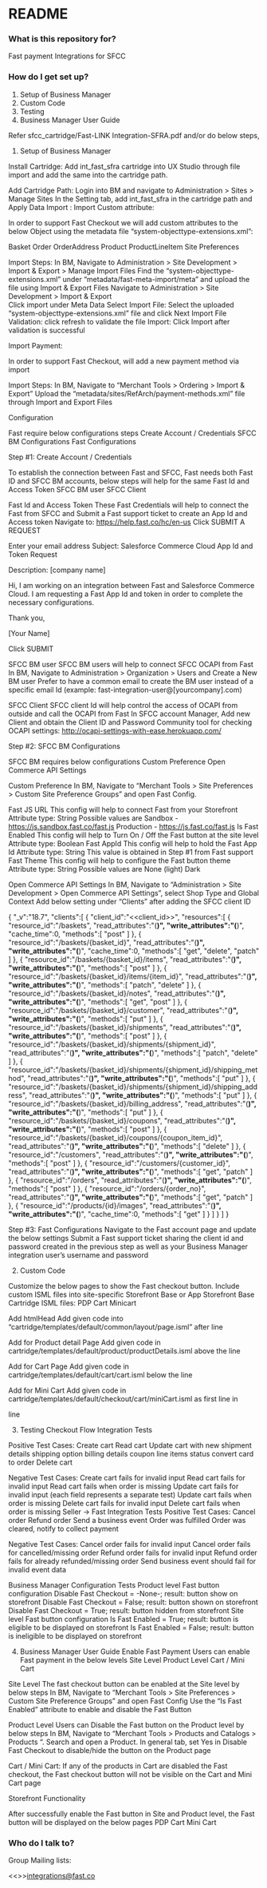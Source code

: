 # README #


### What is this repository for? ###

Fast payment Integrations for SFCC

### How do I get set up? ###

1. Setup of Business Manager
2. Custom Code
3. Testing
4. Business Manager User Guide

Refer sfcc_cartridge/Fast-LINK Integration-SFRA.pdf and/or do below steps,

1. Setup of Business Manager

Install Cartridge:
Add int_fast_sfra cartridge into UX Studio through file import and add the same into the cartridge path.

Add Cartridge Path:
Login into BM and navigate to  Administration > Sites > Manage Sites 
In the Setting tab, add int_fast_sfra in the cartridge path and Apply
Data Import :
Import Custom attribute:

In order to support Fast Checkout we will add custom attributes to the below Object using the metadata file “system-objecttype-extensions.xml”:

Basket
Order
OrderAddress
Product
ProductLineItem
Site Preferences

Import Steps:
In BM, Navigate to Administration >  Site Development >  Import & Export > Manage Import Files 
Find the “system-objecttype-extensions.xml” under “metadata/fast-meta-import/meta” and upload the file using Import & Export Files
Navigate to Administration >  Site Development >  Import & Export  
Click import under Meta Data
Select Import File: Select the uploaded “system-objecttype-extensions.xml” file and click Next
Import File Validation: click refresh to validate the file
Import: Click Import after validation is successful

Import Payment:

In order to support Fast Checkout, will add a new payment method via import

Import Steps:
In BM, Navigate to “Merchant Tools >  Ordering >  Import & Export” 
Upload the “metadata/sites/RefArch/payment-methods.xml” file through Import and Export Files



Configuration

Fast require below configurations steps
Create Account / Credentials
SFCC BM Configurations 
Fast Configurations


Step #1: Create Account / Credentials

To establish the connection between Fast and SFCC, Fast needs both Fast ID and SFCC BM accounts, below steps will help for the same
Fast Id and Access Token
SFCC BM user
SFCC Client

Fast Id and Access Token
These Fast Credentials will help to connect the Fast from SFCC and Submit a Fast support ticket to create an App Id and Access token 
Navigate to: https://help.fast.co/hc/en-us 
Click SUBMIT A REQUEST

Enter your email address
Subject: 
Salesforce Commerce Cloud App Id and Token Request

Description:
[company name]

Hi, I am working on an integration between Fast and Salesforce Commerce Cloud. I am requesting a Fast App Id and token in order to complete the necessary configurations.

Thank you,

[Your Name]


Click SUBMIT





SFCC BM user
SFCC BM users will help to connect SFCC OCAPI from Fast
In BM, Navigate to  Administration >  Organization >  Users and Create a New BM user
Prefer to have a common email to create the BM user instead of a specific email Id (example: fast-integration-user@[yourcompany].com)

SFCC Client
SFCC client Id will help control the access of OCAPI from outside and call the OCAPI from Fast
In SFCC account Manager, Add new Client and obtain the Client ID and Password
Community tool for checking OCAPI settings: http://ocapi-settings-with-ease.herokuapp.com/

Step #2: SFCC BM Configurations

SFCC BM requires below configurations
Custom Preference
Open Commerce API Settings 

Custom Preference 
In BM, Navigate to “Merchant Tools > Site Preferences > Custom Site Preference Groups” and open Fast Config.

Fast JS URL
This config will help to connect Fast from your Storefront 
Attribute type: String
Possible values are 
Sandbox - https://js.sandbox.fast.co/fast.js
Production - https://js.fast.co/fast.js
Is Fast Enabled
This config will help to Turn On / Off the Fast button at the site level
Attribute type: Boolean
Fast AppId
This config will help to hold the Fast App Id 
Attribute type: String
This value is obtained in Step #1 from Fast support
Fast Theme
This config will help to  configure the Fast button theme
Attribute type: String
Possible values are 
None (light)
Dark


Open Commerce API Settings 
In BM, Navigate to “Administration >  Site Development >  Open Commerce API Settings”, select Shop Type and Global Context
Add below setting under “Clients” after adding the SFCC client ID

{
   "_v":"18.7",
   "clients":[
      {
         "client_id":"<<client_id>>",
         "resources":[
            {
               "resource_id":"/baskets",
               "read_attributes":"(**)",
               "write_attributes":"(**)",
               "cache_time":0,
               "methods":[
                  "post"
               ]
            },
            {
               "resource_id":"/baskets/{basket_id}",
               "read_attributes":"(**)",
               "write_attributes":"(**)",
               "cache_time":0,
               "methods":[
                  "get",
                  "delete",
                  "patch"
               ]
            },
            {
               "resource_id":"/baskets/{basket_id}/items",
               "read_attributes":"(**)",
               "write_attributes":"(**)",
               "methods":[
                  "post"
               ]
            },
            {
               "resource_id":"/baskets/{basket_id}/items/{item_id}",
               "read_attributes":"(**)",
               "write_attributes":"(**)",
               "methods":[
                  "patch",
                  "delete"
               ]
            },
            {
               "resource_id":"/baskets/{basket_id}/notes",
               "read_attributes":"(**)",
               "write_attributes":"(**)",
               "methods":[
                  "get",
                  "post"
               ]
            },
            {
               "resource_id":"/baskets/{basket_id}/customer",
               "read_attributes":"(**)",
               "write_attributes":"(**)",
               "methods":[
                  "put"
               ]
            },
            {
               "resource_id":"/baskets/{basket_id}/shipments",
               "read_attributes":"(**)",
               "write_attributes":"(**)",
               "methods":[
                  "post"
               ]
            },
            {
               "resource_id":"/baskets/{basket_id}/shipments/{shipment_id}",
               "read_attributes":"(**)",
               "write_attributes":"(**)",
               "methods":[
                  "patch",
                  "delete"
               ]
            },
            {
               "resource_id":"/baskets/{basket_id}/shipments/{shipment_id}/shipping_method",
               "read_attributes":"(**)",
               "write_attributes":"(**)",
               "methods":[
                  "put"
               ]
            },
            {
               "resource_id":"/baskets/{basket_id}/shipments/{shipment_id}/shipping_address",
               "read_attributes":"(**)",
               "write_attributes":"(**)",
               "methods":[
                  "put"
               ]
            },
            {
               "resource_id":"/baskets/{basket_id}/billing_address",
               "read_attributes":"(**)",
               "write_attributes":"(**)",
               "methods":[
                  "put"
               ]
            },
            {
               "resource_id":"/baskets/{basket_id}/coupons",
               "read_attributes":"(**)",
               "write_attributes":"(**)",
               "methods":[
                  "post"
               ]
            },
            {
               "resource_id":"/baskets/{basket_id}/coupons/{coupon_item_id}",
               "read_attributes":"(**)",
               "write_attributes":"(**)",
               "methods":[
                  "delete"
               ]
            },
            {
               "resource_id":"/customers",
               "read_attributes":"(**)",
               "write_attributes":"(**)",
               "methods":[
                  "post"
               ]
            },
            {
               "resource_id":"/customers/{customer_id}",
               "read_attributes":"(**)",
               "write_attributes":"(**)",
               "methods":[
                  "get",
                  "patch"
               ]
            },
            {
               "resource_id":"/orders",
               "read_attributes":"(**)",
               "write_attributes":"(**)",
               "methods":[
                  "post"
               ]
            },
            {
               "resource_id":"/orders/{order_no}",
               "read_attributes":"(**)",
               "write_attributes":"(**)",
               "methods":[
                  "get",
                  "patch"
               ]
            },
            {
               "resource_id":"/products/{id}/images",
               "read_attributes":"(**)",
               "write_attributes":"(**)",
               "cache_time":0,
               "methods":[
                  "get"
               ]
            }
         ]
      }
   ]
}






Step #3: Fast Configurations
Navigate to the Fast account page and update the below settings
Submit a Fast support ticket sharing the client id and password created in the previous step as well as your Business Manager integration user’s username and password

2. Custom Code

Customize the below pages to show the Fast checkout button. Include custom ISML files into site-specific Storefront Base or App Storefront Base Cartridge ISML files:
PDP
Cart
Minicart
 
Add htmlHead
Add given code into “cartridge/templates/default/common/layout/page.isml”  after <isinclude template="/common/htmlHead" /> line

<isset name="isFastEnabled" value="${dw.system.Site.getCurrent().getCustomPreferenceValue('isFastEnabled')}" scope="page" />
<isset name="fastJsUrl" value="${dw.system.Site.getCurrent().getCustomPreferenceValue('fastJsUrl')}" scope="page" />
<isif condition="${isFastEnabled && fastJsUrl !== null}">
  <script src="${fastJsUrl}"></script>
</isif>


Add for Product detail Page
Add given code in cartridge/templates/default/product/productDetails.isml above the <insinclude template="product/components/addToCartProduct"> line

<div class="row">
         <isinclude template="product/fast/fastCheckoutProduct" /> 
</div>



Add for Cart Page
Add given code in cartridge/templates/default/cart/cart.isml  below the <isinclude template="cart/cartTotals" /> line

<isinclude template="common/components/fastCheckoutRenderCart" />




Add for Mini Cart
Add given code in cartridge/templates/default/checkout/cart/miniCart.isml as  first line in <div class="minicart-footer"> line

<isinclude template="common/components/fastCheckoutRenderCart" />


3. Testing
Checkout Flow Integration Tests

Positive Test Cases:
Create cart
Read cart
Update cart with new
shipment details
shipping option
billing details
coupon
line items
status
convert card to order
Delete cart

Negative Test Cases:
Create cart fails for invalid input
Read cart fails for invalid input
Read cart fails when order is missing
Update cart fails for invalid input (each field represents a separate test)
Update cart fails when order is missing
Delete cart fails for invalid input
Delete cart fails when order is missing
Seller -> Fast Integration Tests
Positive Test Cases:
Cancel order
Refund order
Send a business event
Order was fulfilled
Order was cleared, notify to collect payment

Negative Test Cases:
Cancel order fails for invalid input
Cancel order fails for cancelled/missing order
Refund order fails for invalid input
Refund order fails for already refunded/missing order
Send business event should fail for invalid event data

Business Manager Configuration Tests
Product level Fast button configuration
Disable Fast Checkout = -None-; result: button show on storefront
Disable Fast Checkout = False; result: button shown on storefront
Disable Fast Checkout = True; result: button hidden from storefront
Site level Fast button configuration
Is Fast Enabled = True; result: button is eligible to be displayed on storefront
Is Fast Enabled = False; result: button is ineligible to be displayed on storefront
  
4. Business Manager User Guide
Enable Fast Payment
Users can enable Fast  payment in the below levels
Site Level
Product Level 
Cart / Mini Cart

Site Level
The fast checkout button can be enabled at the Site level by below steps
In BM, Navigate to “Merchant Tools > Site Preferences > Custom Site Preference Groups” and open Fast Config
Use the “Is Fast Enabled” attribute to enable and disable the Fast Button

Product Level 
Users can Disable the Fast button on the Product level by below steps
In BM, Navigate to “Merchant Tools >  Products and Catalogs >  Products “.
Search and open a Product. 
In general tab, set Yes in Disable Fast Checkout to disable/hide the button on the Product page


Cart / Mini Cart:
If any of the products in Cart are disabled the Fast checkout, the Fast checkout button will not be visible on the Cart and Mini Cart page

Storefront Functionality

After successfully enable the Fast button in Site and Product level, the Fast button will be displayed on the below pages 
PDP
Cart
Mini Cart

### Who do I talk to? ###

Group Mailing lists: 

<<>>integrations@fast.co


